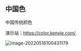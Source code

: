 ## 中国色

中国传统颜色

演示站：https://color.kenvie.com/



![image-20220516100431179](https://img.keai.cool/img/202205161004373.png)
